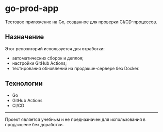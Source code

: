 # go-prod-app

Тестовое приложение на Go, созданное для проверки CI/CD-процессов.

## Назначение

Этот репозиторий используется для отработки:

- автоматических сборок и деплоя;
- настройки GitHub Actions;
- тестирования обновлений на продакшн-сервере без Docker.

## Технологии

- Go
- GitHub Actions
- CI/CD

---

Проект является учебным и не предназначен для использования в продакшене без доработки.
